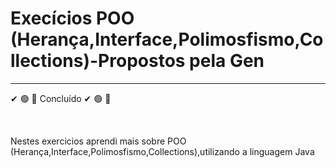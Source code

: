 <h1>Execícios POO (Herança,Interface,Polimosfismo,Collections)-Propostos pela Gen </h1>
<hr>
<p>&#x2714; &#x1F7E2; &#x1F4D7; Concluído &#x2714; &#x1F7E2; &#x1F4D7;</p>
<br>
<p> Nestes exercicios aprendi mais sobre POO (Herança,Interface,Polimosfismo,Collections),utilizando a linguagem Java </p>

